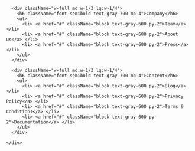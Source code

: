  <footer className="border-t mt-32 pt-12 pb-32 px-4 lg:px-0">
    <div className="flex">

      <div className="w-full md:w-1/3 lg:w-1/4">
        <h6 className="font-semibold text-gray-700 mb-4">Company</h6>
        <ul>
          <li> <a href="#" className="block text-gray-600 py-2">Team</a> </li>
          <li> <a href="#" className="block text-gray-600 py-2">About us</a> </li>
          <li> <a href="#" className="block text-gray-600 py-2">Press</a> </li>
        </ul>
      </div>

      <div className="w-full md:w-1/3 lg:w-1/4">
        <h6 className="font-semibold text-gray-700 mb-4">Content</h6>
        <ul>
          <li> <a href="#" className="block text-gray-600 py-2">Blog</a> </li>
          <li> <a href="#" className="block text-gray-600 py-2">Privacy Policy</a> </li>
          <li> <a href="#" className="block text-gray-600 py-2">Terms & Conditions</a> </li>
          <li> <a href="#" className="block text-gray-600 py-2">Documentation</a> </li>
        </ul>
      </div>

    </div>
  </footer>
